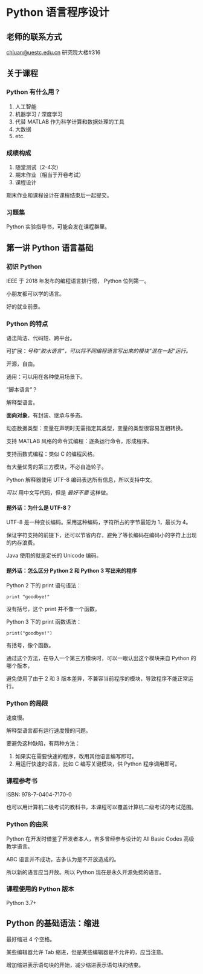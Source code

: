 # Python 语言程序设计
## 老师的联系方式
chluan@uestc.edu.cn 研究院大楼#316
## 关于课程
### Python 有什么用？
1. 人工智能
2. 机器学习 / 深度学习
3. 代替 MATLAB 作为科学计算和数据处理的工具
4. 大数据
5. etc.
### 成绩构成
1. 随堂测试（2-4次）
2. 期末作业（相当于开卷考试）
3. 课程设计

期末作业和课程设计在课程结束后一起提交。
### 习题集
Python 实验指导书，可能会发在课程群里。
## 第一讲 Python 语言基础
### 初识 Python
IEEE 于 2018 年发布的编程语言排行榜， Python 位列第一。

小朋友都可以学的语言。

好的就业前景。

### Python 的特点
语法简洁、代码短、跨平台。

可扩展：*号称“胶水语言”，可以将不同编程语言写出来的模块“混在一起”运行。*

开源，自由。

通用：可以用在各种使用场景下。

“脚本语言”？

解释型语言。

**面向对象**，有封装、继承与多态。

动态数据类型：变量在声明时无需指定其类型，变量的类型很容易互相转换。

支持 MATLAB 风格的命令式编程：逐条运行命令，形成程序。

支持函数式编程：类似 C 的编程风格。

有大量优秀的第三方模块，不必自造轮子。

Python 解释器使用 UTF-8 编码表达所有信息，所以支持中文。

*可以* 用中文写代码，但是 *最好不要* 这样做。
#### 题外话：为什么是 UTF-8？
UTF-8 是一种变长编码。采用这种编码，字符所占的字节最短为 1，最长为 4。

保证字符支持的前提下，还可以节省内存，避免了等长编码在编码小的字符上出现的内存浪费。

Java 使用的就是定长的 Unicode 编码。
#### 题外话：怎么区分 Python 2 和 Python 3 写出来的程序
Python 2 下的 print 语句语法：

<code>print "goodbye!"</code>

没有括号，这个 print 并不像一个函数。

Python 3 下的 print 函数语法：

<code>print("goodbye!")</code>

有括号，像个函数。

通过这个方法，在导入一个第三方模块时，可以一眼认出这个模块来自 Python 的哪个版本，

避免使用了由于 2 和 3 版本差异，不兼容当前程序的模块，导致程序不能正常运行。
### Python 的局限
速度慢。

解释型语言都有运行速度慢的问题。

要避免这种缺陷，有两种方法：
1. 如果实在需要快速的程序，改用其他语言编写即可。
2. 用运行快速的语言，比如 C 编写关键模块，供 Python 程序调用即可。
### 课程参考书
ISBN: 978-7-0404-7170-0

也可以用计算机二级考试的教科书，本课程可以覆盖计算机二级考试的考试范围。
### Python 的由来
Python 在开发时借鉴了开发者本人，吉多曾经参与设计的 All Basic Codes 高级教学语言。

ABC 语言并不成功，吉多认为是不开放造成的。

所以新的语言应当开放。所以 Python 现在是永久开源免费的语言。
### 课程使用的 Python 版本
Python 3.7+
## Python 的基础语法：缩进
最好缩进 4 个空格。

某些编辑器允许 Tab 缩进，但是某些编辑器是不允许的，应当注意。

增加缩进表示语句块的开始，减少缩进表示语句块的结束。
